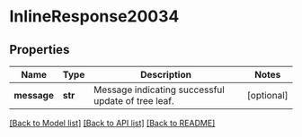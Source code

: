 # InlineResponse20034

## Properties
Name | Type | Description | Notes
------------ | ------------- | ------------- | -------------
**message** | **str** | Message indicating successful update of tree leaf. | [optional] 

[[Back to Model list]](../README.md#documentation-for-models) [[Back to API list]](../README.md#documentation-for-api-endpoints) [[Back to README]](../README.md)

